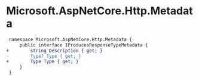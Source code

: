 # Microsoft.AspNetCore.Http.Metadata

``` diff
 namespace Microsoft.AspNetCore.Http.Metadata {
     public interface IProducesResponseTypeMetadata {
+        string Description { get; }
-        Type? Type { get; }
+        Type Type { get; }
     }
 }
```

